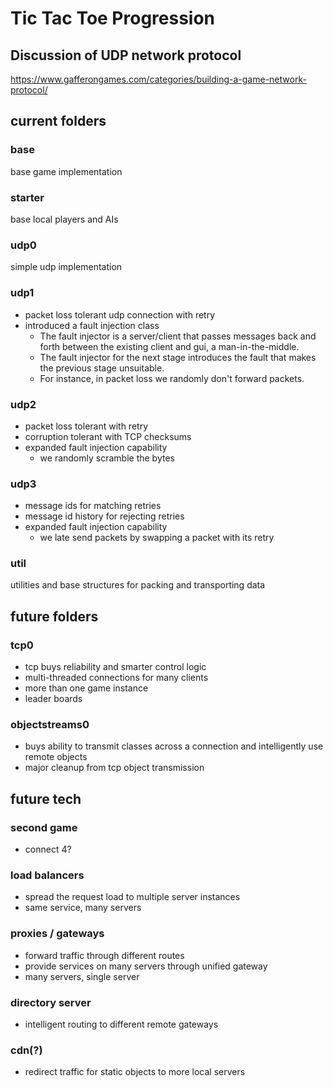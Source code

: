 # Tic Tac Toe Progression
## Discussion of UDP network protocol
https://www.gafferongames.com/categories/building-a-game-network-protocol/
## current folders
### base
base game implementation
### starter
base local players and AIs
### udp0
simple udp implementation
### udp1
- packet loss tolerant udp connection with retry
- introduced a fault injection class
  - The fault injector is a server/client that passes messages back and forth between the existing client and gui, a man-in-the-middle.
  - The fault injector for the next stage introduces the fault that makes the previous stage unsuitable.
  - For instance, in packet loss we randomly don't forward packets.
### udp2
- packet loss tolerant with retry
- corruption tolerant with TCP checksums
- expanded fault injection capability
  - we randomly scramble the bytes
### udp3
- message ids for matching retries
- message id history for rejecting retries
- expanded fault injection capability
  - we late send packets by swapping a packet with its retry
### util
utilities and base structures for packing and transporting data
## future folders
### tcp0
- tcp buys reliability and smarter control logic
- multi-threaded connections for many clients
- more than one game instance
- leader boards
### objectstreams0
- buys ability to transmit classes across a connection and intelligently use remote objects
- major cleanup from tcp object transmission
## future tech
### second game
- connect 4?
### load balancers
- spread the request load to multiple server instances
- same service, many servers
### proxies / gateways
- forward traffic through different routes
- provide services on many servers through unified gateway
- many servers, single server
### directory server
- intelligent routing to different remote gateways
### cdn(?)
- redirect traffic for static objects to more local servers

